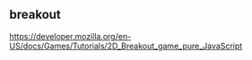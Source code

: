 ## breakout

https://developer.mozilla.org/en-US/docs/Games/Tutorials/2D_Breakout_game_pure_JavaScript
